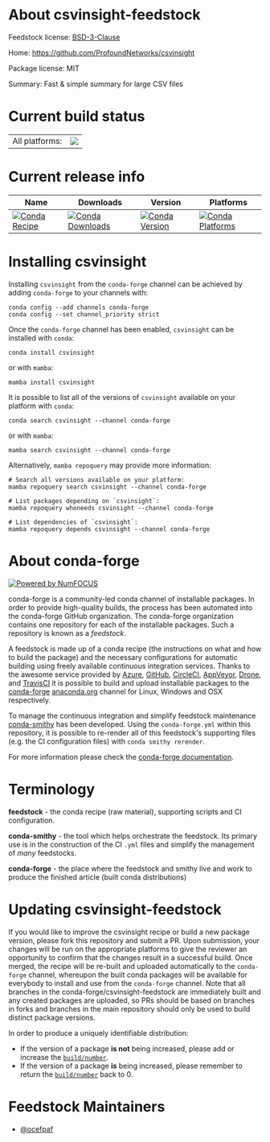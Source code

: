 About csvinsight-feedstock
==========================

Feedstock license: [BSD-3-Clause](https://github.com/conda-forge/csvinsight-feedstock/blob/main/LICENSE.txt)

Home: https://github.com/ProfoundNetworks/csvinsight

Package license: MIT

Summary: Fast & simple summary for large CSV files

Current build status
====================


<table><tr><td>All platforms:</td>
    <td>
      <a href="https://dev.azure.com/conda-forge/feedstock-builds/_build/latest?definitionId=17559&branchName=main">
        <img src="https://dev.azure.com/conda-forge/feedstock-builds/_apis/build/status/csvinsight-feedstock?branchName=main">
      </a>
    </td>
  </tr>
</table>

Current release info
====================

| Name | Downloads | Version | Platforms |
| --- | --- | --- | --- |
| [![Conda Recipe](https://img.shields.io/badge/recipe-csvinsight-green.svg)](https://anaconda.org/conda-forge/csvinsight) | [![Conda Downloads](https://img.shields.io/conda/dn/conda-forge/csvinsight.svg)](https://anaconda.org/conda-forge/csvinsight) | [![Conda Version](https://img.shields.io/conda/vn/conda-forge/csvinsight.svg)](https://anaconda.org/conda-forge/csvinsight) | [![Conda Platforms](https://img.shields.io/conda/pn/conda-forge/csvinsight.svg)](https://anaconda.org/conda-forge/csvinsight) |

Installing csvinsight
=====================

Installing `csvinsight` from the `conda-forge` channel can be achieved by adding `conda-forge` to your channels with:

```
conda config --add channels conda-forge
conda config --set channel_priority strict
```

Once the `conda-forge` channel has been enabled, `csvinsight` can be installed with `conda`:

```
conda install csvinsight
```

or with `mamba`:

```
mamba install csvinsight
```

It is possible to list all of the versions of `csvinsight` available on your platform with `conda`:

```
conda search csvinsight --channel conda-forge
```

or with `mamba`:

```
mamba search csvinsight --channel conda-forge
```

Alternatively, `mamba repoquery` may provide more information:

```
# Search all versions available on your platform:
mamba repoquery search csvinsight --channel conda-forge

# List packages depending on `csvinsight`:
mamba repoquery whoneeds csvinsight --channel conda-forge

# List dependencies of `csvinsight`:
mamba repoquery depends csvinsight --channel conda-forge
```


About conda-forge
=================

[![Powered by
NumFOCUS](https://img.shields.io/badge/powered%20by-NumFOCUS-orange.svg?style=flat&colorA=E1523D&colorB=007D8A)](https://numfocus.org)

conda-forge is a community-led conda channel of installable packages.
In order to provide high-quality builds, the process has been automated into the
conda-forge GitHub organization. The conda-forge organization contains one repository
for each of the installable packages. Such a repository is known as a *feedstock*.

A feedstock is made up of a conda recipe (the instructions on what and how to build
the package) and the necessary configurations for automatic building using freely
available continuous integration services. Thanks to the awesome service provided by
[Azure](https://azure.microsoft.com/en-us/services/devops/), [GitHub](https://github.com/),
[CircleCI](https://circleci.com/), [AppVeyor](https://www.appveyor.com/),
[Drone](https://cloud.drone.io/welcome), and [TravisCI](https://travis-ci.com/)
it is possible to build and upload installable packages to the
[conda-forge](https://anaconda.org/conda-forge) [anaconda.org](https://anaconda.org/)
channel for Linux, Windows and OSX respectively.

To manage the continuous integration and simplify feedstock maintenance
[conda-smithy](https://github.com/conda-forge/conda-smithy) has been developed.
Using the ``conda-forge.yml`` within this repository, it is possible to re-render all of
this feedstock's supporting files (e.g. the CI configuration files) with ``conda smithy rerender``.

For more information please check the [conda-forge documentation](https://conda-forge.org/docs/).

Terminology
===========

**feedstock** - the conda recipe (raw material), supporting scripts and CI configuration.

**conda-smithy** - the tool which helps orchestrate the feedstock.
                   Its primary use is in the construction of the CI ``.yml`` files
                   and simplify the management of *many* feedstocks.

**conda-forge** - the place where the feedstock and smithy live and work to
                  produce the finished article (built conda distributions)


Updating csvinsight-feedstock
=============================

If you would like to improve the csvinsight recipe or build a new
package version, please fork this repository and submit a PR. Upon submission,
your changes will be run on the appropriate platforms to give the reviewer an
opportunity to confirm that the changes result in a successful build. Once
merged, the recipe will be re-built and uploaded automatically to the
`conda-forge` channel, whereupon the built conda packages will be available for
everybody to install and use from the `conda-forge` channel.
Note that all branches in the conda-forge/csvinsight-feedstock are
immediately built and any created packages are uploaded, so PRs should be based
on branches in forks and branches in the main repository should only be used to
build distinct package versions.

In order to produce a uniquely identifiable distribution:
 * If the version of a package **is not** being increased, please add or increase
   the [``build/number``](https://docs.conda.io/projects/conda-build/en/latest/resources/define-metadata.html#build-number-and-string).
 * If the version of a package **is** being increased, please remember to return
   the [``build/number``](https://docs.conda.io/projects/conda-build/en/latest/resources/define-metadata.html#build-number-and-string)
   back to 0.

Feedstock Maintainers
=====================

* [@ocefpaf](https://github.com/ocefpaf/)

